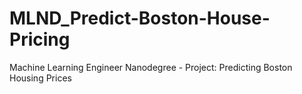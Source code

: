 # MLND_Predict-Boston-House-Pricing
Machine Learning Engineer Nanodegree - Project: Predicting Boston Housing Prices
